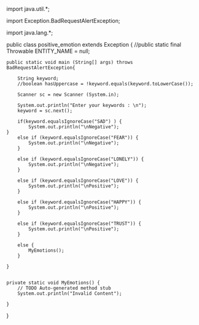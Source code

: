 import java.util.*;

import Exception.BadRequestAlertException;

import java.lang.*;

public class positive_emotion extends Exception {
	//public static final Throwable ENTITY_NAME = null;

	public static void main (String[] args) throws BadRequestAlertException{
		
		String keyword;
		//boolean hasUppercase = !keyword.equals(keyword.toLowerCase());
		
		Scanner sc = new Scanner (System.in);
		
		System.out.println("Enter your keywords : \n");
		keyword = sc.next();
		
		if(keyword.equalsIgnoreCase("SAD") ) {
			System.out.println("\nNegative");
	}
		else if (keyword.equalsIgnoreCase("FEAR")) {
			System.out.println("\nNegative");
		}
		
		else if (keyword.equalsIgnoreCase("LONELY")) {
			System.out.println("\nNegative");
		}
		
		else if (keyword.equalsIgnoreCase("LOVE")) {
			System.out.println("\nPositive");
		}
		
		else if (keyword.equalsIgnoreCase("HAPPY")) {
			System.out.println("\nPositive");
		}
	
		else if (keyword.equalsIgnoreCase("TRUST")) {
			System.out.println("\nPositive");
		}
		
		else {
			MyEmotions();
		}
		
	}
	
	
	private static void MyEmotions() {
		// TODO Auto-generated method stub
		System.out.println("Invalid Content");
		
	}
	
	

}

